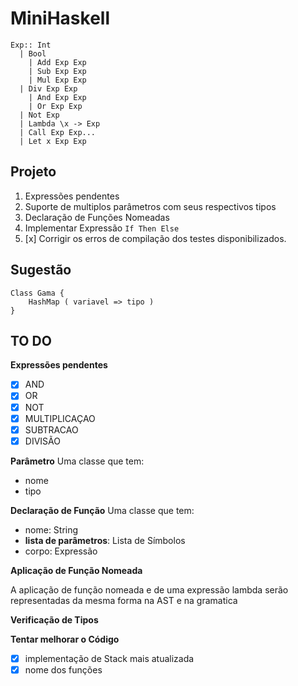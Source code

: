 # MiniHaskell

```
Exp:: Int
  | Bool
	| Add Exp Exp
	| Sub Exp Exp
	| Mul Exp Exp
  | Div Exp Exp
	| And Exp Exp
	| Or Exp Exp
  | Not Exp
  | Lambda \x -> Exp
  | Call Exp Exp...
  | Let x Exp Exp
```

## Projeto

1. Expressões pendentes
2. Suporte de multiplos parâmetros com seus respectivos tipos
3. Declaração de Funções Nomeadas
4. Implementar Expressão `If Then Else`
5. [x] Corrigir os erros de compilação dos testes disponibilizados.

## Sugestão

```
Class Gama {
	HashMap ( variavel => tipo )
}
```

## TO DO

**Expressões pendentes**
+ [x] AND
+ [x] OR
+ [x] NOT
+ [x] MULTIPLICAÇAO
+ [x] SUBTRACAO
+ [x] DIVISÃO

**Parâmetro**
Uma classe que tem:
+ nome
+ tipo

**Declaração de Função**
Uma classe que tem:
+ nome: String
+ **lista de parâmetros**: Lista de Símbolos
+ corpo: Expressão

**Aplicação de Função Nomeada**

A aplicação de função nomeada e de uma expressão lambda serão representadas
da mesma forma na AST e na gramatica

**Verificação de Tipos**

**Tentar melhorar o Código**
+ [x] implementação de Stack mais atualizada
+ [x] nome dos funções
